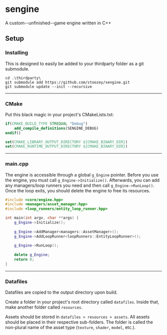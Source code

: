 # sengine
A custom--unfinished--game engine written in C++

## Setup

### Installing
This is designed to easily be added to your thirdparty folder as a git submodule.
```
cd .\thirdparty\
git submodule add https://github.com/stoozey/sengine.git
git submodule update --init --recursive
```

---

### CMake
Put this black magic in your project's CMakeLists.txt:

```cmake
if(CMAKE_BUILD_TYPE STREQUAL "Debug")
    add_compile_definitions(SENGINE_DEBUG)
endif()

set(CMAKE_LIBRARY_OUTPUT_DIRECTORY ${CMAKE_BINARY_DIR})  
set(CMAKE_RUNTIME_OUTPUT_DIRECTORY ${CMAKE_BINARY_DIR})
```

---

### main.cpp
The engine is accessible through a global `g_Engine` pointer.
Before you use the engine, you must call `g_Engine->Initialize()`.
Afterwards, you can add any managers/loop runners you need and then call `g_Engine->RunLoop()`.
Once the loop exits, you should delete the engine to free its resources.

```cpp
#include <core/engine.hpp>
#include <managers/asset_manager.hpp>
#include <loop_runners/entity_loop_runner.hpp>

int main(int argv, char **args) {
    g_Engine->Initialize();
    
    g_Engine->AddManager<managers::AssetManager>();
    g_Engine->AddLoopRunner<loopRunners::EntityLoopRunner>();
    
    g_Engine->RunLoop();
    
    delete g_Engine;
    return 0;
}
```

---

### Datafiles
Datafiles are copied to the output directory upon build.

Create a folder in your project's root directory called `datafiles`. Inside that, make another folder called `resources`.

Assets should be stored in `datafiles > resources > assets`. All assets should be placed in their respective sub-folders. The folder is called the non-plural name of the asset type (`texture`, `shader`, `model`, etc.).
